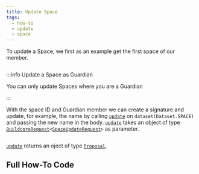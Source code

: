 ```yaml
---
title: Update Space
tags:
  - how-to
  - update
  - space
---
```


To update a Space, we first as an example get the first space of our member.

```tsx file=../../../../../packages/sdk/examples/space/update.ts#L9-L15

```

:::info Update a Space as Guardian

You can only update Spaces where you are a Guardian

:::

With the space ID and Guardian member we can create a signature and update, for example, the name by calling [`update`](../../../reference-api/classes/SpaceDataset.md#update) on `dataset(Dataset.SPACE)` and passing the new name in the body.
[`update`](../../../reference-api/classes/SpaceDataset.md#update) takes an object of type [`BuildcoreRequest`](../../../reference-api/interfaces/BuildcoreRequest)`<`[`SpaceUpdateRequest`](../../../reference-api/interfaces/SpaceUpdateRequest.md)`>` as parameter.

```tsx file=../../../../../packages/sdk/examples/space/update.ts#L19-L33

```

[`update`](../../../reference-api/classes/SpaceDataset.md#update) returns an oject of type [`Proposal`](../../../reference-api/interfaces/Proposal.md).

## Full How-To Code

```tsx file=../../../../../packages/sdk/examples/space/update.ts

```
